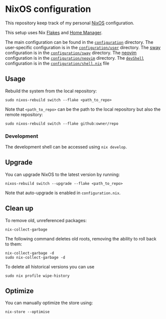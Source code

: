 # NixOS configuration

This repository keep track of my personal [NixOS][nixos] configuration.

This setup uses Nix [Flakes][flakes] and [Home Manager][home-manager].

The main configuration can be found in the [`configuration`][configuration] directory.
The user-specific configuration is in the [`configuration/user`][user] directory.
The [sway][sway] configuration is in the [`configuration/sway`][sway-config] directory.
The [neovim][neovim] configuration is in the [`configuration/neovim`][neovim-config] directory.
The [`devShell`][devshell] configuration is in the [`configuration/shell.nix`][shell] file

## Usage

Rebuild the system from the local repository:
```
sudo nixos-rebuild switch --flake <path_to_repo>
```

Note that `<path_to_repo>` can be the path to the local repository but also the remote repository:
```
sudo nixos-rebuild switch --flake github:owner/repo
```

### Development

The development shell can be accessed using `nix develop`.

## Upgrade

You can upgrade NixOS to the latest version by running:
```
nixos-rebuild switch --upgrade --flake <path_to_repo>
```

Note that auto-upgrade is enabled in `configuration.nix`.

## Clean up

To remove old, unreferenced packages:
```
nix-collect-garbage
```

The following command deletes old roots, removing the ability to roll back to them:
```
nix-collect-garbage -d
sudo nix-collect-garbage -d
```

To delete all historical versions you can use
```
sudo nix profile wipe-history
```

## Optimize

You can manually optimize the store using:
```
nix-store --optimise
```

[nixos]: https://nixos.org
[home-manager]: https://github.com/nix-community/home-manager
[flakes]: https://nixos.wiki/wiki/flakes
[configuration]: https://github.com/yozhgoor/nixos/blob/main/configuration
[user]: https://github.com/yozhgoor/nixos/blob/main/configuration/user
[sway]: https://swaywm.org
[sway-config]: https://github.com/yozhgoor/nixos/blob/main/configuration/sway
[neovim]: https://neovim.io
[neovim-config]: https://github.com/yozhgoor/nixos/blob/main/configuration/neovim
[devshell]: https://nixos.wiki/wiki/Development_environment_with_nix-shell#nix_develop
[shell]: https://github.com/yozhgoor/nixos/blob/main/configuration/shell.nix
